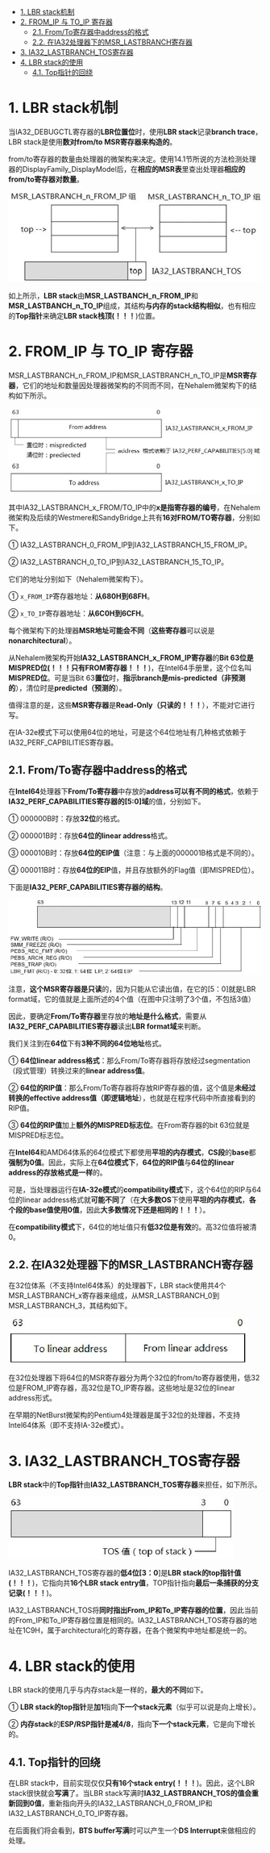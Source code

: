 
<!-- @import "[TOC]" {cmd="toc" depthFrom=1 depthTo=6 orderedList=false} -->

<!-- code_chunk_output -->

- [1. LBR stack机制](#1-lbr-stack机制)
- [2. FROM_IP 与 TO_IP 寄存器](#2-from_ip-与-to_ip-寄存器)
  - [2.1. From/To寄存器中address的格式](#21-fromto寄存器中address的格式)
  - [2.2. 在IA32处理器下的MSR_LASTBRANCH寄存器](#22-在ia32处理器下的msr_lastbranch寄存器)
- [3. IA32_LASTBRANCH_TOS寄存器](#3-ia32_lastbranch_tos寄存器)
- [4. LBR stack的使用](#4-lbr-stack的使用)
  - [4.1. Top指针的回绕](#41-top指针的回绕)

<!-- /code_chunk_output -->

# 1. LBR stack机制

当IA32\_DEBUGCTL寄存器的**LBR位置位**时，使用**LBR stack**记录**branch trace**，LBR stack是使用**数对from/to MSR寄存器来构造的**。

from/to寄存器的数量由处理器的微架构来决定。使用14.1节所说的方法检测处理器的DisplayFamily\_DisplayModel后，在**相应的MSR表**里查出处理器**相应的from/to寄存器对数量**。

![config](./images/6.jpg)

如上所示，**LBR stack**由**MSR\_LASTBANCH\_n\_FROM\_IP**和**MSR\_LASTBANCH\_n\_TO\_IP**组成，其结构**与内存的stack结构相似**，也有相应的**Top指针**来确定**LBR stack栈顶(！！！**)位置。

# 2. FROM_IP 与 TO_IP 寄存器

MSR\_LASTBRANCH\_n\_FROM\_IP和MSR\_LASTBRANCH\_n\_TO\_IP是**MSR寄存器**，它们的地址和数量因处理器微架构的不同而不同，在Nehalem微架构下的结构如下所示。

![config](./images/7.jpg)

其中IA32\_LASTBRANCH\_x\_FROM/TO\_IP中的**x是指寄存器的编号**，在Nehalem微架构及后续的Westmere和SandyBridge上共有**16对FROM/TO寄存器**，分别如下。

① IA32\_LASTBRANCH\_0\_FROM\_IP到IA32\_LASTBRANCH\_15\_FROM_IP。

② IA32\_LASTBRANCH\_0\_TO\_IP到IA32\_LASTBRANCH\_15\_TO\_IP。

它们的地址分别如下（Nehalem微架构下）。

① `x_FROM_IP`寄存器地址：**从680H到68FH**。

② `x_TO_IP`寄存器地址：**从6C0H到6CFH**。

每个微架构下的处理器**MSR地址可能会不同**（**这些寄存器**可以说是**nonarchitectural**）。

从Nehalem微架构开始**IA32\_LASTBRANCH\_x\_FROM\_IP寄存器**的**Bit 63位是MISPRED位(！！！只有FROM寄存器！！！**)，在Intel64手册里，这个位名叫**MISPRED位**。可是当Bit 63**置位**时，**指示branch是mis\-predicted（非预测的**），清位时是**predicted（预测的**）。

值得注意的是，这些**MSR寄存器**是**Read\-Only（只读的！！！**），不能对它进行写。

在IA\-32e模式下可以使用64位的地址，可是这个64位地址有几种格式依赖于IA32\_PERF\_CAPBILITIES寄存器。

## 2.1. From/To寄存器中address的格式

在**Intel64**处理器下**From/To寄存器**中存放的**address可以有不同的格式**，依赖于**IA32\_PERF\_CAPABILITIES寄存器的\[5\:0\]域**的值，分别如下。

① 000000B时：存放**32位**的格式。

② 000001B时：存放**64位的linear address**格式。

③ 000010B时：存放**64位的EIP值**（注意：与上面的000001B格式是不同的）。

④ 000011B时：存放**64位的EIP**值，并且存放额外的Flag值（即MISPRED位）。

下面是**IA32\_PERF\_CAPABILITIES寄存器的结构**。

![config](./images/8.jpg)

注意，**这个MSR寄存器是只读**的，因为只能从它读出值，在它的[5：0]就是LBR format域，它的值就是上面所述的4个值（在图中只注明了3个值，不包括3值）

因此，要确定**From/To寄存器**里存放的**地址是什么格式**，需要从**IA32\_PERF\_CAPABILITIES寄存器**读出**LBR format域**来判断。

我们关注到在**64位**下有**3种不同的64位地址**格式。

① **64位linear address格式**：那么From/To寄存器将存放经过segmentation（段式管理）转换过来的**linear address值**。

② **64位的RIP值**：那么From/To寄存器将存放RIP寄存器的值，这个值是**未经过转换的effective address值（即逻辑地址**），也就是在程序代码中所直接看到的RIP值。

③ **64位的RIP值**加上**额外的MISPRED标志位**。在From寄存器的bit 63位就是MISPRED标志位。

在**Intel64**和AMD64体系的64位模式下都使用**平坦的内存模式**，**CS段**的**base**都**强制为0值**。因此，实际上在**64位模式下**，**64位的RIP值**与**64位的linear address的存放格式是一样**的。

可是，当处理器运行在**IA\-32e模式**的**compatibility模式**下，这个64位的RIP与64位的linear address格式就**可能不同**了（在**大多数OS**下使用**平坦的内存模式**，**各个段的base值使用0值**，因此**大多数情况下还是相同的！！！**）。

在**compatibility模式**下，64位的地址值只有**低32位是有效**的。高32位值将被清0。

## 2.2. 在IA32处理器下的MSR_LASTBRANCH寄存器

在32位体系（不支持Intel64体系）的处理器下，LBR stack使用共4个MSR\_LASTBRANCH\_x寄存器来组成，从MSR\_LASTBRANCH\_0到MSR\_LASTBRANCH\_3，其结构如下。

![config](./images/9.jpg)

在32位处理器下将64位的MSR寄存器分为两个32位的from/to寄存器使用，低32位是FROM\_IP寄存器，高32位是TO\_IP寄存器。这些地址是32位的linear address形式。

在早期的NetBurst微架构的Pentium4处理器是属于32位的处理器，不支持Intel64体系（即不支持IA-32e模式）。

# 3. IA32_LASTBRANCH_TOS寄存器

**LBR stack**中的**Top指针**由**IA32\_LASTBRANCH\_TOS寄存器**来担任，如下所示。

![config](./images/10.jpg)

IA32\_LASTBRANCH\_TOS寄存器的**低4位[3：0**]是**LBR stack的top指针值(！！！**)，它指向共**16个LBR stack entry值**，TOP指针指向**最后一条捕获的分支记录(！！！**)。

IA32\_LASTBRANCH\_TOS将**同时指出From\_IP和To\_IP寄存器的位置**，因此当前的From\_IP和To\_IP寄存器位置是相同的。IA32\_LASTBRANCH\_TOS寄存器的地址在1C9H，属于architectural化的寄存器，在各个微架构中地址都是统一的。

# 4. LBR stack的使用

LBR stack的使用几乎与内存stack是一样的，**最大的不同**如下。

① **LBR stack的top指针**是**加1**指向**下一个stack元素**（似乎可以说是向上增长）。

② **内存stack**的**ESP/RSP指针是减4/8**，指向**下一个stack元素**，它是向下增长的。

## 4.1. Top指针的回绕

在LBR stack中，目前实现仅仅**只有16个stack entry(！！！**)。因此，这个LBR stack很快就会**写满**了。当LBR stack写满时**IA32\_LASTBRANCH\_TOS的值会重新回到0值**，重新指向开头的IA32\_LASTBRANCH\_0\_FROM\_IP和IA32\_LASTBRANCH\_0\_TO\_IP寄存器。

在后面我们将会看到，**BTS buffer写满**时可以产生一个**DS Interrupt**来做相应的处理。